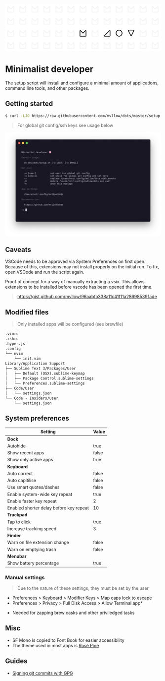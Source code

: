 ![Promo](images/promo.png "Promo")

# Minimalist developer

The setup script will install and configure a minimal amount of applications, command line tools, and other packages.

## Getting started

```sh
$ curl -LJO https://raw.githubusercontent.com/mvllow/dots/master/setup.sh && sh ./setup.sh
```

> For global git config/ssh keys see usage below

![Usage](images/usage.png "Usage")

## Caveats

VSCode needs to be approved via System Preferences on first open. Because of this, extensions may not install properly on the initial run. To fix, open VSCode and run the script again.

Proof of concept for a way of manually extracting a vsix. This allows extensions to be installed before vscode has been opened the first time.

> https://gist.github.com/mvllow/96aabfa338a11c41f11a286985391ade

## Modified files

> Only installed apps will be configured (see brewfile)

```
.vimrc
.zshrc
.hyper.js
.config
└── nvim
    └── init.vim
Library/Application Support
├── Sublime Text 3/Packages/User
│   ├── Default (OSX).sublime-keymap
│   ├── Package Control.sublime-settings
│   └── Preferences.sublime-settings
├── Code/User
│   └── settings.json
└── Code - Insiders/User
    └── settings.json
```

## System preferences

| Setting                                 | Value |
| --------------------------------------- | ----- |
| **Dock**                                |       |
| Autohide                                | true  |
| Show recent apps                        | false |
| Show only active apps                   | true  |
| **Keyboard**                            |       |
| Auto correct                            | false |
| Auto capitilise                         | false |
| Use smart quotes/dashes                 | false |
| Enable system-wide key repeat           | true  |
| Enable faster key repeat                | 2     |
| Enabled shorter delay before key repeat | 10    |
| **Trackpad**                            |       |
| Tap to click                            | true  |
| Increase tracking speed                 | 3     |
| **Finder**                              |       |
| Warn on file extension change           | false |
| Warn on emptying trash                  | false |
| **Menubar**                             |       |
| Show battery percentage                 | true  |

### Manual settings

> Due to the nature of these settings, they must be set by the user

- Preferences > Keyboard > Modifier Keys > Map caps lock to escape
- Preferences > Privacy > Full Disk Access > Allow Terminal.app\*

* Needed for zapping brew casks and other priviledged tasks

## Misc

- SF Mono is copied to Font Book for easier accessibility
- The theme used in most apps is [Rosé Pine](https://github.com/rose-pine/rose-pine-theme)

## Guides

- [Signing git commits with GPG](https://github.com/mvllow/dots/blob/master/guides/signing-git-commits-with-gpg.md)

